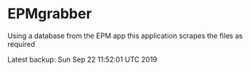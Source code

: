 # EPMgrabber
Using a database from the EPM app this application scrapes the files as required


Latest backup: Sun Sep 22 11:52:01 UTC 2019
